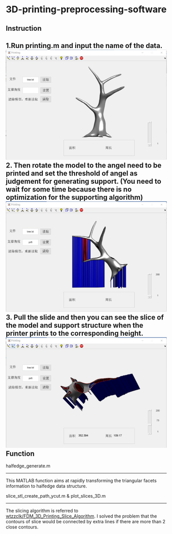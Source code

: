3D-printing-preprocessing-software
====  
Instruction
-------  

1.Run printing.m and input the name of the data.
![](https://github.com/Philipcjh/3D-printing-preprocessing-software/blob/main/ins1.png)
2. Then rotate the model to the angel need to be printed and set the threshold of angel as judgement for generating support. (You need to wait for some time because there is no optimization for the supporting algorithm)
![](https://github.com/Philipcjh/3D-printing-preprocessing-software/blob/main/ins2.png)
3. Pull the slide and then you can see the slice of the model and support structure when the printer prints to the corresponding height.
![](https://github.com/Philipcjh/3D-printing-preprocessing-software/blob/main/ins3.png)
Function
-------  
halfedge_generate.m
------- ------- 
This MATLAB function aims at rapidly transforming the triangular facets information to halfedge data structure. 

slice_stl_create_path_ycut.m & plot_slices_3D.m
------- ------- -
The slicing algorithm is referred to [wtzzclk/FDM_3D_Printing_Slice_Algorithm](https://github.com/wtzzclk/FDM_3D_Printing_Slice_Algorithm ). 
I solved the problem that the contours of slice would be connected by extra lines if there are more than 2 close contours. 
